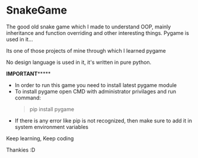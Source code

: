# SnakeGame
The good old snake game which I made to understand OOP, mainly inheritance and  function overriding and other interesting things. Pygame is used in it...

Its one of those projects of mine through which I learned pygame

No design language is used in it, it's written in pure python.

 **************IMPORTANT*******************
- In order to run this game you need to install latest pygame module
- To install pygame open CMD with administrator privilages and run command:
  >pip install pygame
- If there is any error like pip is not recognized, then make sure to add it in system environment variables

Keep learning, Keep coding

Thankies :D

